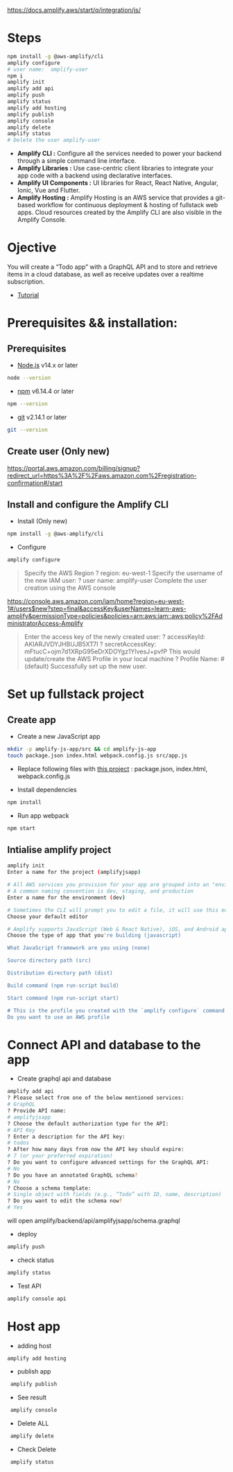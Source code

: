 https://docs.amplify.aws/start/q/integration/js/


# Steps
```sh
npm install -g @aws-amplify/cli
amplify configure
# user name:  amplify-user
npm i
amplify init
amplify add api
amplify push
amplify status
amplify add hosting
amplify publish
amplify console
amplify delete
amplify status
# Delete the user amplify-user
```



- **Amplify CLI :** Configure all the services needed to power your backend through a simple command line interface.
- **Amplify Libraries :** Use case-centric client libraries to integrate your app code with a backend using declarative interfaces.
- **Amplify UI Components :** UI libraries for React, React Native, Angular, Ionic, Vue and Flutter.
- **Amplify Hosting :** Amplify Hosting is an AWS service that provides a git-based workflow for continuous deployment & hosting of fullstack web apps. Cloud resources created by the Amplify CLI are also visible in the Amplify Console.

# Ojective
You will create a “Todo app” with a GraphQL API and to store and retrieve items in a cloud database, as well as receive updates over a realtime subscription.

- [Tutorial](https://docs.amplify.aws/start/getting-started/installation/q/integration/js/)

# Prerequisites && installation: 

## Prerequisites
- [Node.js](https://nodejs.org/en/) v14.x or later
```sh
node --version
```

- [npm](https://www.npmjs.com/) v6.14.4 or later
```sh
npm --version
```

- [git](https://git-scm.com/) v2.14.1 or later
```sh
git --version
```

## Create user (Only new)
https://portal.aws.amazon.com/billing/signup?redirect_url=https%3A%2F%2Faws.amazon.com%2Fregistration-confirmation#/start


## Install and configure the Amplify CLI
- Install  (Only new)
```sh
npm install -g @aws-amplify/cli
```

- Configure 
```sh
amplify configure
```
> Specify the AWS Region
> ? region:  eu-west-1
> Specify the username of the new IAM user:
> ? user name:  amplify-user
> Complete the user creation using the AWS console

https://console.aws.amazon.com/iam/home?region=eu-west-1#/users$new?step=final&accessKey&userNames=learn-aws-amplify&permissionType=policies&policies=arn:aws:iam::aws:policy%2FAdministratorAccess-Amplify

> Enter the access key of the newly created user:
> ? accessKeyId:  AKIARJVDYJHBUJB5XT7I
> ? secretAccessKey:  mFtucC+ojm7d1XRpG95eDrXDOYgz1YIvesJ+pvfP
> This would update/create the AWS Profile in your local machine
> ? Profile Name:  # (default)
> Successfully set up the new user.

# Set up fullstack project
## Create app
- Create a new JavaScript app
```sh
mkdir -p amplify-js-app/src && cd amplify-js-app
touch package.json index.html webpack.config.js src/app.js
```

- Replace following files with [this project](./assets/amplify-js-app/) : package.json, index.html, webpack.config.js

- Install dependencies
```sh
npm install
```

- Run app webpack
```sh
npm start
```

## Intialise amplify project
```sh
amplify init
Enter a name for the project (amplifyjsapp)

# All AWS services you provision for your app are grouped into an "environment"
# A common naming convention is dev, staging, and production
Enter a name for the environment (dev)

# Sometimes the CLI will prompt you to edit a file, it will use this editor to open those files.
Choose your default editor

# Amplify supports JavaScript (Web & React Native), iOS, and Android apps
Choose the type of app that you're building (javascript)

What JavaScript framework are you using (none)

Source directory path (src)

Distribution directory path (dist)

Build command (npm run-script build)

Start command (npm run-script start)

# This is the profile you created with the `amplify configure` command in the introduction step.
Do you want to use an AWS profile
```

# Connect API and database to the app
- Create graphql api and database
```sh
amplify add api
? Please select from one of the below mentioned services:
# GraphQL
? Provide API name:
# amplifyjsapp
? Choose the default authorization type for the API:
# API Key
? Enter a description for the API key:
# todos
? After how many days from now the API key should expire:
# 7 (or your preferred expiration)
? Do you want to configure advanced settings for the GraphQL API:
# No
? Do you have an annotated GraphQL schema?
# No
? Choose a schema template:
# Single object with fields (e.g., “Todo” with ID, name, description)
? Do you want to edit the schema now?
# Yes
```
will open amplify/backend/api/amplifyjsapp/schema.graphql

- deploy
```sh
amplify push
```

- check status
```sh
amplify status
```

- Test API
```sh
amplify console api
```

# Host app
- adding host
```sh
amplify add hosting
```

- publish app
```sh
 amplify publish
```

- See result
```sh
 amplify console
```

- Delete ALL
```sh
 amplify delete
```

- Check Delete
```sh
 amplify status
```